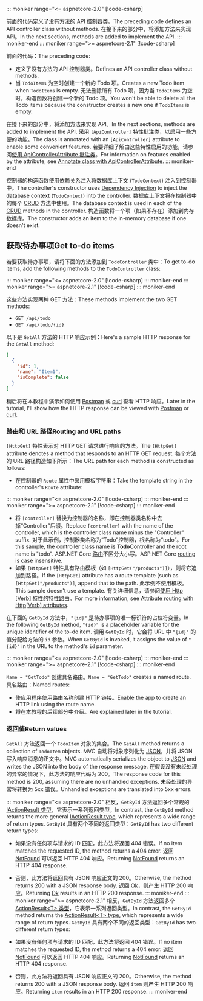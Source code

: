 ::: moniker range="<= aspnetcore-2.0"
[!code-csharp[](../../tutorials/first-web-api/samples/2.0/TodoApi/Controllers/TodoController2.cs?name=snippet_todo1)]

<span data-ttu-id="8dd4d-101">前面的代码定义了没有方法的 API 控制器类。</span><span class="sxs-lookup"><span data-stu-id="8dd4d-101">The preceding code defines an API controller class without methods.</span></span> <span data-ttu-id="8dd4d-102">在接下来的部分中，将添加方法来实现 API。</span><span class="sxs-lookup"><span data-stu-id="8dd4d-102">In the next sections, methods are added to implement the API.</span></span>
::: moniker-end
::: moniker range=">= aspnetcore-2.1"
[!code-csharp[](../../tutorials/first-web-api/samples/2.1/TodoApi/Controllers/TodoController2.cs?name=snippet_todo1)]

<span data-ttu-id="8dd4d-103">前面的代码：</span><span class="sxs-lookup"><span data-stu-id="8dd4d-103">The preceding code:</span></span>

* <span data-ttu-id="8dd4d-104">定义了没有方法的 API 控制器类。</span><span class="sxs-lookup"><span data-stu-id="8dd4d-104">Defines an API controller class without methods.</span></span>
* <span data-ttu-id="8dd4d-105">当 `TodoItems` 为空时创建一个新的 Todo 项。</span><span class="sxs-lookup"><span data-stu-id="8dd4d-105">Creates a new Todo item when `TodoItems` is empty.</span></span> <span data-ttu-id="8dd4d-106">无法删除所有 Todo 项，因为当 `TodoItems` 为空时，构造函数将创建一个新的 Todo 项。</span><span class="sxs-lookup"><span data-stu-id="8dd4d-106">You won't be able to delete all the Todo items because the constructor creates a new one if `TodoItems` is empty.</span></span>

<span data-ttu-id="8dd4d-107">在接下来的部分中，将添加方法来实现 API。</span><span class="sxs-lookup"><span data-stu-id="8dd4d-107">In the next sections, methods are added to implement the API.</span></span> <span data-ttu-id="8dd4d-108">采用 `[ApiController]` 特性批注类，以启用一些方便的功能。</span><span class="sxs-lookup"><span data-stu-id="8dd4d-108">The class is annotated with an `[ApiController]` attribute to enable some convenient features.</span></span> <span data-ttu-id="8dd4d-109">若要详细了解由这些特性启用的功能，请参阅[使用 ApiControllerAttribute 批注类](xref:web-api/index#annotate-class-with-apicontrollerattribute)。</span><span class="sxs-lookup"><span data-stu-id="8dd4d-109">For information on features enabled by the attribute, see [Annotate class with ApiControllerAttribute](xref:web-api/index#annotate-class-with-apicontrollerattribute).</span></span>
::: moniker-end

<span data-ttu-id="8dd4d-110">控制器的构造函数使用[依赖关系注入](xref:fundamentals/dependency-injection)将数据库上下文 (`TodoContext`) 注入到控制器中。</span><span class="sxs-lookup"><span data-stu-id="8dd4d-110">The controller's constructor uses [Dependency Injection](xref:fundamentals/dependency-injection) to inject the database context (`TodoContext`) into the controller.</span></span> <span data-ttu-id="8dd4d-111">数据库上下文将在控制器中的每个 [CRUD](https://wikipedia.org/wiki/Create,_read,_update_and_delete) 方法中使用。</span><span class="sxs-lookup"><span data-stu-id="8dd4d-111">The database context is used in each of the [CRUD](https://wikipedia.org/wiki/Create,_read,_update_and_delete) methods in the controller.</span></span> <span data-ttu-id="8dd4d-112">构造函数将一个项（如果不存在）添加到内存数据库。</span><span class="sxs-lookup"><span data-stu-id="8dd4d-112">The constructor adds an item to the in-memory database if one doesn't exist.</span></span>

## <a name="get-to-do-items"></a><span data-ttu-id="8dd4d-113">获取待办事项</span><span class="sxs-lookup"><span data-stu-id="8dd4d-113">Get to-do items</span></span>

<span data-ttu-id="8dd4d-114">若要获取待办事项，请将下面的方法添加到 `TodoController` 类中：</span><span class="sxs-lookup"><span data-stu-id="8dd4d-114">To get to-do items, add the following methods to the `TodoController` class:</span></span>

::: moniker range="<= aspnetcore-2.0"
[!code-csharp[](../../tutorials/first-web-api/samples/2.0/TodoApi/Controllers/TodoController.cs?name=snippet_GetAll)]
::: moniker-end
::: moniker range=">= aspnetcore-2.1"
[!code-csharp[](../../tutorials/first-web-api/samples/2.1/TodoApi/Controllers/TodoController.cs?name=snippet_GetAll)]
::: moniker-end

<span data-ttu-id="8dd4d-115">这些方法实现两种 GET 方法：</span><span class="sxs-lookup"><span data-stu-id="8dd4d-115">These methods implement the two GET methods:</span></span>

* `GET /api/todo`
* `GET /api/todo/{id}`

<span data-ttu-id="8dd4d-116">以下是 `GetAll` 方法的 HTTP 响应示例：</span><span class="sxs-lookup"><span data-stu-id="8dd4d-116">Here's a sample HTTP response for the `GetAll` method:</span></span>

```json
[
  {
    "id": 1,
    "name": "Item1",
    "isComplete": false
  }
]
```

<span data-ttu-id="8dd4d-117">稍后将在本教程中演示如何使用 [Postman](https://www.getpostman.com/) 或 [curl](https://curl.haxx.se/docs/manpage.html) 查看 HTTP 响应。</span><span class="sxs-lookup"><span data-stu-id="8dd4d-117">Later in the tutorial, I'll show how the HTTP response can be viewed with [Postman](https://www.getpostman.com/) or [curl](https://curl.haxx.se/docs/manpage.html).</span></span>

### <a name="routing-and-url-paths"></a><span data-ttu-id="8dd4d-118">路由和 URL 路径</span><span class="sxs-lookup"><span data-stu-id="8dd4d-118">Routing and URL paths</span></span>

<span data-ttu-id="8dd4d-119">`[HttpGet]` 特性表示对 HTTP GET 请求进行响应的方法。</span><span class="sxs-lookup"><span data-stu-id="8dd4d-119">The `[HttpGet]` attribute denotes a method that responds to an HTTP GET request.</span></span> <span data-ttu-id="8dd4d-120">每个方法的 URL 路径构造如下所示：</span><span class="sxs-lookup"><span data-stu-id="8dd4d-120">The URL path for each method is constructed as follows:</span></span>

* <span data-ttu-id="8dd4d-121">在控制器的 `Route` 属性中采用模板字符串：</span><span class="sxs-lookup"><span data-stu-id="8dd4d-121">Take the template string in the controller's `Route` attribute:</span></span>

::: moniker range="<= aspnetcore-2.0"
[!code-csharp[](../../tutorials/first-web-api/samples/2.0/TodoApi/Controllers/TodoController.cs?name=TodoController&highlight=3)]
::: moniker-end
::: moniker range=">= aspnetcore-2.1"
[!code-csharp[](../../tutorials/first-web-api/samples/2.1/TodoApi/Controllers/TodoController.cs?name=TodoController&highlight=3)]
::: moniker-end

* <span data-ttu-id="8dd4d-122">将 `[controller]` 替换为控制器的名称，即在控制器类名称中去掉“Controller”后缀。</span><span class="sxs-lookup"><span data-stu-id="8dd4d-122">Replace `[controller]` with the name of the controller, which is the controller class name minus the "Controller" suffix.</span></span> <span data-ttu-id="8dd4d-123">对于此示例，控制器类名称为“Todo”控制器，根名称为“todo”。</span><span class="sxs-lookup"><span data-stu-id="8dd4d-123">For this sample, the controller class name is **Todo**Controller and the root name is "todo".</span></span> <span data-ttu-id="8dd4d-124">ASP.NET Core [路由](xref:mvc/controllers/routing)不区分大小写。</span><span class="sxs-lookup"><span data-stu-id="8dd4d-124">ASP.NET Core [routing](xref:mvc/controllers/routing) is case insensitive.</span></span>
* <span data-ttu-id="8dd4d-125">如果 `[HttpGet]` 特性具有路由模板（如 `[HttpGet("/products")]`），则将它追加到路径。</span><span class="sxs-lookup"><span data-stu-id="8dd4d-125">If the `[HttpGet]` attribute has a route template (such as `[HttpGet("/products")]`, append that to the path.</span></span> <span data-ttu-id="8dd4d-126">此示例不使用模板。</span><span class="sxs-lookup"><span data-stu-id="8dd4d-126">This sample doesn't use a template.</span></span> <span data-ttu-id="8dd4d-127">有关详细信息，请参阅[使用 Http [Verb] 特性的特性路由](xref:mvc/controllers/routing#attribute-routing-with-httpverb-attributes)。</span><span class="sxs-lookup"><span data-stu-id="8dd4d-127">For more information, see [Attribute routing with Http[Verb] attributes](xref:mvc/controllers/routing#attribute-routing-with-httpverb-attributes).</span></span>

<span data-ttu-id="8dd4d-128">在下面的 `GetById` 方法中，`"{id}"` 是待办事项的唯一标识符的占位符变量。</span><span class="sxs-lookup"><span data-stu-id="8dd4d-128">In the following `GetById` method, `"{id}"` is a placeholder variable for the unique identifier of the to-do item.</span></span> <span data-ttu-id="8dd4d-129">调用 `GetById` 时，它会将 URL 中 `"{id}"` 的值分配给方法的 `id` 参数。</span><span class="sxs-lookup"><span data-stu-id="8dd4d-129">When `GetById` is invoked, it assigns the value of `"{id}"` in the URL to the method's `id` parameter.</span></span>

::: moniker range="<= aspnetcore-2.0"
[!code-csharp[](../../tutorials/first-web-api/samples/2.0/TodoApi/Controllers/TodoController.cs?name=snippet_GetByID&highlight=1-2)]
::: moniker-end
::: moniker range=">= aspnetcore-2.1"
[!code-csharp[](../../tutorials/first-web-api/samples/2.1/TodoApi/Controllers/TodoController.cs?name=snippet_GetByID&highlight=1-2)]
::: moniker-end

<span data-ttu-id="8dd4d-130">`Name = "GetTodo"` 创建具名路由。</span><span class="sxs-lookup"><span data-stu-id="8dd4d-130">`Name = "GetTodo"` creates a named route.</span></span> <span data-ttu-id="8dd4d-131">具名路由：</span><span class="sxs-lookup"><span data-stu-id="8dd4d-131">Named routes:</span></span>

* <span data-ttu-id="8dd4d-132">使应用程序使用路由名称创建 HTTP 链接。</span><span class="sxs-lookup"><span data-stu-id="8dd4d-132">Enable the app to create an HTTP link using the route name.</span></span>
* <span data-ttu-id="8dd4d-133">将在本教程的后续部分中介绍。</span><span class="sxs-lookup"><span data-stu-id="8dd4d-133">Are explained later in the tutorial.</span></span>

### <a name="return-values"></a><span data-ttu-id="8dd4d-134">返回值</span><span class="sxs-lookup"><span data-stu-id="8dd4d-134">Return values</span></span>

<span data-ttu-id="8dd4d-135">`GetAll` 方法返回一个 `TodoItem` 对象的集合。</span><span class="sxs-lookup"><span data-stu-id="8dd4d-135">The `GetAll` method returns a collection of `TodoItem` objects.</span></span> <span data-ttu-id="8dd4d-136">MVC 自动将对象序列化为 [JSON](https://www.json.org/)，并将 JSON 写入响应消息的正文中。</span><span class="sxs-lookup"><span data-stu-id="8dd4d-136">MVC automatically serializes the object to [JSON](https://www.json.org/) and writes the JSON into the body of the response message.</span></span> <span data-ttu-id="8dd4d-137">在假设没有未经处理的异常的情况下，此方法的响应代码为 200。</span><span class="sxs-lookup"><span data-stu-id="8dd4d-137">The response code for this method is 200, assuming there are no unhandled exceptions.</span></span> <span data-ttu-id="8dd4d-138">未经处理的异常将转换为 5xx 错误。</span><span class="sxs-lookup"><span data-stu-id="8dd4d-138">Unhandled exceptions are translated into 5xx errors.</span></span>

::: moniker range="<= aspnetcore-2.0"
<span data-ttu-id="8dd4d-139">相反，`GetById` 方法返回多个常规的 [IActionResult 类型](xref:web-api/action-return-types#iactionresult-type)，它表示一系列返回类型。</span><span class="sxs-lookup"><span data-stu-id="8dd4d-139">In contrast, the `GetById` method returns the more general [IActionResult type](xref:web-api/action-return-types#iactionresult-type), which represents a wide range of return types.</span></span> <span data-ttu-id="8dd4d-140">`GetById` 具有两个不同的返回类型：</span><span class="sxs-lookup"><span data-stu-id="8dd4d-140">`GetById` has two different return types:</span></span>

* <span data-ttu-id="8dd4d-141">如果没有任何项与请求的 ID 匹配，此方法将返回 404 错误。</span><span class="sxs-lookup"><span data-stu-id="8dd4d-141">If no item matches the requested ID, the method returns a 404 error.</span></span> <span data-ttu-id="8dd4d-142">返回 [NotFound](/dotnet/api/microsoft.aspnetcore.mvc.controllerbase.notfound) 可以返回 HTTP 404 响应。</span><span class="sxs-lookup"><span data-stu-id="8dd4d-142">Returning [NotFound](/dotnet/api/microsoft.aspnetcore.mvc.controllerbase.notfound) returns an HTTP 404 response.</span></span>
* <span data-ttu-id="8dd4d-143">否则，此方法将返回具有 JSON 响应正文的 200。</span><span class="sxs-lookup"><span data-stu-id="8dd4d-143">Otherwise, the method returns 200 with a JSON response body.</span></span> <span data-ttu-id="8dd4d-144">返回 [Ok](/dotnet/api/microsoft.aspnetcore.mvc.controllerbase.ok)，则产生 HTTP 200 响应。</span><span class="sxs-lookup"><span data-stu-id="8dd4d-144">Returning [Ok](/dotnet/api/microsoft.aspnetcore.mvc.controllerbase.ok) results in an HTTP 200 response.</span></span>
::: moniker-end
::: moniker range=">= aspnetcore-2.1"
<span data-ttu-id="8dd4d-145">相反，`GetById` 方法返回多个 [ActionResult\<T> 类型](xref:web-api/action-return-types#actionresultt-type)，它表示一系列返回类型。</span><span class="sxs-lookup"><span data-stu-id="8dd4d-145">In contrast, the `GetById` method returns the [ActionResult\<T> type](xref:web-api/action-return-types#actionresultt-type), which represents a wide range of return types.</span></span> <span data-ttu-id="8dd4d-146">`GetById` 具有两个不同的返回类型：</span><span class="sxs-lookup"><span data-stu-id="8dd4d-146">`GetById` has two different return types:</span></span>

* <span data-ttu-id="8dd4d-147">如果没有任何项与请求的 ID 匹配，此方法将返回 404 错误。</span><span class="sxs-lookup"><span data-stu-id="8dd4d-147">If no item matches the requested ID, the method returns a 404 error.</span></span> <span data-ttu-id="8dd4d-148">返回 [NotFound](/dotnet/api/microsoft.aspnetcore.mvc.controllerbase.notfound) 可以返回 HTTP 404 响应。</span><span class="sxs-lookup"><span data-stu-id="8dd4d-148">Returning [NotFound](/dotnet/api/microsoft.aspnetcore.mvc.controllerbase.notfound) returns an HTTP 404 response.</span></span>
* <span data-ttu-id="8dd4d-149">否则，此方法将返回具有 JSON 响应正文的 200。</span><span class="sxs-lookup"><span data-stu-id="8dd4d-149">Otherwise, the method returns 200 with a JSON response body.</span></span> <span data-ttu-id="8dd4d-150">返回 `item` 则产生 HTTP 200 响应。</span><span class="sxs-lookup"><span data-stu-id="8dd4d-150">Returning `item` results in an HTTP 200 response.</span></span>
::: moniker-end
